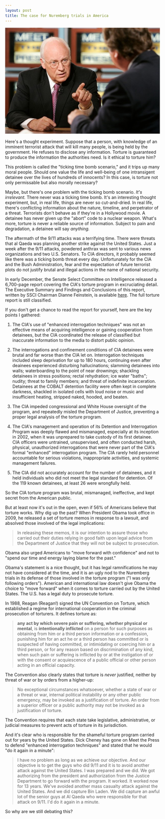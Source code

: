 ```yaml
---
layout: post
title: The case for Nuremberg trials in America 
---
```


![Cheney on Meet the Press last week](../images/cheney.jpg)

Here's a thought experiment. Suppose that a person, with knowledge of an imminent terrorist attack that will kill many people, is being held by the government. He refuses to disclose any information. Torture is guaranteed to produce the information the authorities need. Is it ethical to torture him?

This problem is called the "ticking time bomb scenario," and it trips up many moral people. Should one value the life and well-being of one intransigent detainee over the lives of hundreds of innocents? In this case, is torture not only permissable but also morally necessary?

Maybe, but there's one problem with the ticking bomb scenario. *It's irrelevant.* There never was a ticking time bomb. It's an interesting thought experiment, but, in real life, things are never so cut-and-dried. In real life, there's conflicting information about the nature, timeline, and perpetrator of a threat. Terrorists don't behave as if they're in a Hollywood movie. A detainee has never given up the "abort" code to a nuclear weapon. What's more, torture is never a reliable source of information. Subject to pain and degradation, a detainee will say *anything.*  

The aftermath of the 9/11 attacks was a terrifying time. There were threats that al Qaeda was planning another strike against the United States. Just a week after the 9/11 attacks, powdered anthrax was sent to various news organizations and two U.S. Senators. To CIA directors, it probably seemed like there was a ticking bomb threat every day. Unfortunately for the CIA and the Bush Administration, fear and the expectation of future terrorist plots do not justify brutal and illegal actions in the name of national security.

In early December, the Senate Select Committee on Intelligence released a 6,700-page report covering the CIA's torture program in excruciating detail. The Executive Summary and Findings and Conclusions of this report, written by SSCI Chairman Dianne Feinstein, is available [here](http://www.nytimes.com/interactive/2014/12/09/world/cia-torture-report-document.html). The full torture report is still classified. 

If you don't get a chance to read the report for yourself, here are the key points I gathered:

1. The CIA's use of "enhanced interrogation techniques" was not an effective means of acquiring intelligence or gaining cooperation from detainees, but the CIA coordinated the release of classified but inaccurate information to the media to distort public opinion. 

2. The interrogations and confinement conditions of CIA detainees were brutal and far worse than the CIA let on. Interrogation techniques included sleep deprivation for up to 180 hours, continuing even after deainees experienced disturbing hallucinations; slamming detainees into walls; waterboarding to the point of near drownings; shackling detainees in stress positions; rectal rehydration; ice water "baths"; nudity; threat to family members; and threat of indefinite incarceration. Detainees at the COBALT detention facility were often kept in complete darkness, shackled in isolated cells with loud noise or music and insufficient heating, stripped naked, hooded, and beaten. 

3. The CIA impeded congressional and White House oversight of the program, and repeatedly misled the Department of Justice, preventing a proper legal analysis of the torture program.

4. The CIA's management and operation of its Detention and Interrogation Program was deeply flawed and mismanaged, especially at its inception in 2002, when it was unprepared to take custody of its first detainee. CIA officers were untrained, unsupervised, and often conducted harsh, physical, unauthorized interrogations that were never part of the CIA's formal "enhanced" interrogation program. The CIA rarely held personnel accountable for serious violations, inappropriate activities, and systemic management failures.

5. The CIA did not accurately account for the number of detainees, and it held individuals who did not meet the legal standard for detention. Of the 119 known detainees, at least 26 were wrongfully held. 

So the CIA torture program was brutal, mismanaged, ineffective, and kept secret from the American public. 

But at least now it's out in the open, even if 56% of Americans believe that torture works. Why dig up the past? When President Obama took office in 2009, he released a set of torture memos in response to a lawsuit, and absolved those involved of the legal implications:

> In releasing these memos, it is our intention to assure those who carried out their duties relying in good faith upon legal advice from the Department of Justice that they will not be subject to prosecution.

Obama also urged Americans to "move forward with confidence" and not to "spend our time and energy laying blame for the past."

Obama's statement is a nice thought, but it has legal ramnifications he may not have considered at the time, and it is an ugly nod to the Nuremberg trials in its defense of those involved in the torture program ("I was only following orders"). American and international law doesn't give Obama the choice to "move forward" when it comes to torture carried out by the United States. The U.S. has a legal duty to prosecute torture. 

In 1988, Reagan (Reagan!) signed the UN Convention on Torture, which established a regime for international cooperation in the criminal prosecution of torturers. It defines torture as:

> **any act by which severe pain or suffering, whether physical or mental**, is **intentionally inflicted** on a person for such purposes as obtaining from him or a third person information or a confession, punishing him for an act he or a third person has committed or is suspected of having committed, or intimidating or coercing him or a third person, or for any reason based on discrimination of any kind, when such pain or suffering is inflicted by or at the instigation of or with the consent or acquiescence of a public official or other person acting in an official capacity.

The Convention also clearly states that torture is *never* justified, neither by threat of war or by orders from a higher-up:

> No exceptional circumstances whatsoever, whether a state of war or a threat or war, internal political instability or any other public emergency, may be invoked as a justification of torture. An order from a superior officer or a public authority may not be invoked as a justification of torture.

The Convention requires that each state take legislative, administrative, or judicial measures to prevent acts of torture in its jurisdiction. 

And it's clear who is responsible for the shameful torture program carried out for years by the United States. Dick Cheney has gone on Meet the Press to defend "enhanced interrogation techniques" and stated that he would "do it again in a minute": 

> I have no problem as long as we achieve our objective. And our objective is to get the guys who did 9/11 and it is to avoid another attack against the United States. I was prepared and we did. We got authorizing from the president and authorization from the Justice Department to go forward with the program. It worked. It worked now for 13 years. We've avoided another mass casualty attack against the United States. And we did capture Bin Laden. We did capture an awful lot of the senior guys at Al Qaeda who were responsible for that attack on 9/11. I'd do it again in a minute.

So why are we still debating this?
